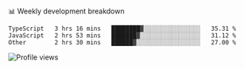 📊 Weekly development breakdown
<!--START_SECTION:waka-->

```text
TypeScript   3 hrs 16 mins   ████████▓░░░░░░░░░░░░░░░░   35.31 %
JavaScript   2 hrs 53 mins   ███████▓░░░░░░░░░░░░░░░░░   31.12 %
Other        2 hrs 30 mins   ██████▓░░░░░░░░░░░░░░░░░░   27.00 %
```

<!--END_SECTION:waka-->

<img src="https://gpvc.arturio.dev/iqbalfasri" alt="Profile views"/>
